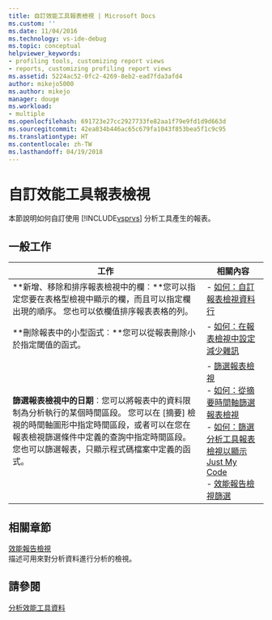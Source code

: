 ```yaml
---
title: 自訂效能工具報表檢視 | Microsoft Docs
ms.custom: ''
ms.date: 11/04/2016
ms.technology: vs-ide-debug
ms.topic: conceptual
helpviewer_keywords:
- profiling tools, customizing report views
- reports, customizing profiling report views
ms.assetid: 5224ac52-0fc2-4269-8eb2-ead7fda3afd4
author: mikejo5000
ms.author: mikejo
manager: douge
ms.workload:
- multiple
ms.openlocfilehash: 691723e27cc2927733fe82aa1f79e9fd1d9d663d
ms.sourcegitcommit: 42ea834b446ac65c679fa1043f853bea5f1c9c95
ms.translationtype: HT
ms.contentlocale: zh-TW
ms.lasthandoff: 04/19/2018
---
```

# <a name="customizing-performance-tools-report-views"></a>自訂效能工具報表檢視
本節說明如何自訂使用 [!INCLUDE[vsprvs](../code-quality/includes/vsprvs_md.md)] 分析工具產生的報表。  
  
## <a name="common-tasks"></a>一般工作  
  
|工作|相關內容|  
|----------|---------------------|  
|**新增、移除和排序報表檢視中的欄︰**您可以指定您要在表格型檢視中顯示的欄，而且可以指定欄出現的順序。 您也可以依欄值排序報表表格的列。|-   [如何：自訂報表檢視資料行](../profiling/how-to-customize-report-view-columns.md)|  
|**刪除報表中的小型函式︰**您可以從報表刪除小於指定閾值的函式。|-   [如何：在報表檢視中設定減少雜訊](../profiling/how-to-configure-noise-reduction-in-report-views.md)|  
|**篩選報表檢視中的日期**︰您可以將報表中的資料限制為分析執行的某個時間區段。 您可以在 [摘要] 檢視的時間軸圖形中指定時間區段，或者可以在您在報表檢視篩選條件中定義的查詢中指定時間區段。 您也可以篩選報表，只顯示程式碼檔案中定義的函式。|-   [篩選報表檢視](../profiling/filtering-report-views.md)<br />-   [如何：從摘要時間軸篩選報表檢視](../profiling/how-to-filter-report-views-from-the-summary-timeline.md)<br />-   [如何：篩選分析工具報表檢視以顯示 Just My Code](../profiling/how-to-filter-profiling-tools-report-views-to-display-just-my-code.md)<br />-   [效能報告檢視篩選](../profiling/performance-report-view-filter.md)|  
  
## <a name="related-sections"></a>相關章節  
 [效能報告檢視](../profiling/performance-report-views.md)  
 描述可用來對分析資料進行分析的檢視。  
  
## <a name="see-also"></a>請參閱  
 [分析效能工具資料](../profiling/analyzing-performance-tools-data.md)